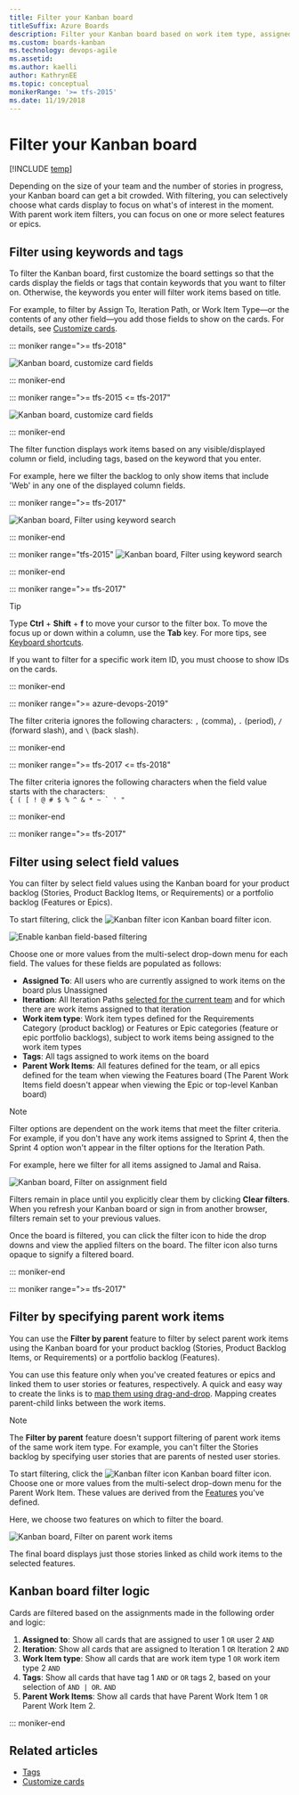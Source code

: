 ```yaml
---
title: Filter your Kanban board
titleSuffix: Azure Boards
description: Filter your Kanban board based on work item type, assigned to, iteration or sprint, tags, or parent work items
ms.custom: boards-kanban
ms.technology: devops-agile
ms.assetid:
ms.author: kaelli
author: KathrynEE
ms.topic: conceptual
monikerRange: '>= tfs-2015'
ms.date: 11/19/2018
---
```


# Filter your Kanban board

[!INCLUDE [temp](../includes/version-vsts-tfs-2015-on.md)]

<a id="filter"></a>

Depending on the size of your team and the number of stories in progress, your Kanban board can get a bit crowded. With filtering, you can selectively choose what cards display to focus on what's of interest in the moment. With parent work item filters, you can focus on one or more select features or epics.

<a id="text-filter"></a>

## Filter using keywords and tags

To filter the Kanban board, first customize the board settings so that the cards display the fields or tags that contain keywords that you want to filter on. Otherwise, the keywords you enter will filter work items based on title.

For example, to filter by Assign To, Iteration Path, or Work Item Type&mdash;or the contents of any other field&mdash;you add those fields to show on the cards. For details, see [Customize cards](../../boards/boards/customize-cards.md).

::: moniker range=">= tfs-2018"

![Kanban board, customize card fields](media/filter/filter-kb-card-field-settings-ts.png)

::: moniker-end

::: moniker range=">= tfs-2015 <= tfs-2017"

![Kanban board, customize card fields](media/filter-kb-card-field-settings.png)

::: moniker-end

The filter function displays work items based on any visible/displayed column or field, including tags, based on the keyword that you enter.

For example, here we filter the backlog to only show items that include 'Web' in any one of the displayed column fields.

::: moniker range=">= tfs-2017"

![Kanban board, Filter using keyword search](../boards/media/filter/filter-options-web.png)

::: moniker-end

::: moniker range="tfs-2015"
![Kanban board, Filter using keyword search](../boards/media/filter-kb-filter-text-web.png)

::: moniker-end

::: moniker range=">= tfs-2017"

> [!TIP]
> Type **Ctrl** + **Shift** + **f** to move your cursor to the filter box. To move the focus up or down within a column, use the **Tab** key.
> For more tips, see [Keyboard shortcuts](../../project/navigation/keyboard-shortcuts.md).

If you want to filter for a specific work item ID, you must choose to show IDs on the cards.

::: moniker-end

::: moniker range=">= azure-devops-2019"

The filter criteria ignores the following characters: `,` (comma), `.` (period), `/` (forward slash), and `\` (back slash).

::: moniker-end

::: moniker range=">= tfs-2017 <= tfs-2018"

The filter criteria ignores the following characters when the field value starts with the characters:<br/>
`` { ( [ ! @ # $ % ^ & * ~ ` ' " ``

::: moniker-end

::: moniker range=">= tfs-2017"

<a id="field-filter"></a>

## Filter using select field values

You can filter by select field values using the Kanban board for your product backlog (Stories, Product Backlog Items, or Requirements) or a portfolio backlog (Features or Epics).

To start filtering, click the ![Kanban filter icon](../media/icons/kanban-filter-icon.png) Kanban board filter icon.

![Enable kanban field-based filtering](media/filter/filter-kb-choose-filter.png)

Choose one or more values from the multi-select drop-down menu for each field. The values for these fields are populated as follows:

- **Assigned To**: All users who are currently assigned to work items on the board plus Unassigned
- **Iteration**: All Iteration Paths [selected for the current team](../sprints/define-sprints.md) and for which there are work items assigned to that iteration
- **Work item type**: Work item types defined for the Requirements Category (product backlog) or Features or Epic categories (feature or epic portfolio backlogs), subject to work items being assigned to the work item types
- **Tags**: All tags assigned to work items on the board
- **Parent Work Items**: All features defined for the team, or all epics defined for the team when viewing the Features board (The Parent Work Items field doesn't appear when viewing the Epic or top-level Kanban board)

> [!NOTE]  
> Filter options are dependent on the work items that meet the filter criteria. For example, if you don't have any work items assigned to Sprint 4, then the Sprint 4 option won't appear in the filter options for the Iteration Path.

For example, here we filter for all items assigned to Jamal and Raisa.

![Kanban board, Filter on assignment field](../boards/media/filter-kb-filters-chosen.png)

Filters remain in place until you explicitly clear them by clicking **Clear filters**. When you refresh your Kanban board or sign in from another browser, filters remain set to your previous values.

Once the board is filtered, you can click the filter icon to hide the drop downs and view the applied filters on the board. The filter icon also turns opaque to signify a filtered board.

::: moniker-end

::: moniker range=">= tfs-2017"
<a id="parent-filter"></a>

## Filter by specifying parent work items

You can use the **Filter by parent** feature to filter by select parent work items using the Kanban board for your product backlog (Stories, Product Backlog Items, or Requirements) or a portfolio backlog (Features).

You can use this feature only when you've created features or epics and linked them to user stories or features, respectively. A quick and easy way to create the links is to [map them using drag-and-drop](../backlogs/organize-backlog.md). Mapping creates parent-child links between the work items.

> [!NOTE]
> The **Filter by parent** feature doesn't support filtering of parent work items of the same work item type. For example, you can't filter the Stories backlog by specifying user stories that are parents of nested user stories.

To start filtering, click the ![Kanban filter icon](../media/icons/kanban-filter-icon.png) Kanban board filter icon. Choose one or more values from the multi-select drop-down menu for the Parent Work Item. These values are derived from the [Features](kanban-epics-features-stories.md) you've defined.

Here, we choose two features on which to filter the board.

![Kanban board, Filter on parent work items](media/filter-kb-choose-parent-work-items.png)

The final board displays just those stories linked as child work items to the selected features.

<a id="filter-logic"></a>

## Kanban board filter logic

Cards are filtered based on the assignments made in the following order and logic:

1.  **Assigned to**: Show all cards that are assigned to user 1 `OR` user 2
    `AND`
2.  **Iteration**: Show all cards that are assigned to Iteration 1 `OR` Iteration 2
    `AND`
3.  **Work Item type**: Show all cards that are work item type 1 `OR` work item type 2
    `AND`
4.  **Tags**: Show all cards that have tag 1 `AND` or `OR` tags 2, based on your selection of `AND | OR`.
    `AND`
5.  **Parent Work Items**: Show all cards that have Parent Work Item 1 `OR` Parent Work Item 2.

::: moniker-end

## Related articles

- [Tags](../queries/add-tags-to-work-items.md)
- [Customize cards](../../boards/boards/customize-cards.md)
